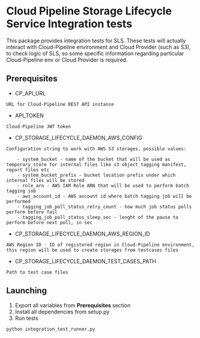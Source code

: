 # Cloud Pipeline Storage Lifecycle Service Integration tests

This package provides integration tests for SLS. 
These tests will actually interact with Cloud-Pipeline environment and Cloud Provider (such as S3), to check logic of SLS, so some specific information regarding particular Cloud-Pipeline env or Cloud Provider is required.

## Prerequisites

 - CP_API_URL 
```
URL for Cloud-Pipeline REST API instance
```

 - API_TOKEN
```
Cloud-Pipeline JWT token

```

 - CP_STORAGE_LIFECYCLE_DAEMON_AWS_CONFIG
```
Configuration string to work with AWS S3 storages, possible values:

    - system_bucket - name of the bucket that will be used as temporary store for internal files like s3 object tagging manifest, report files etc
    - system_bucket_prefix - bucket location prefix under which internal files will be stored
    - role_arn - AWS IAM Role ARN that will be used to perform batch tagging job
    - aws_account_id - AWS account id where batch tagging job will be performed
    - tagging_job_poll_status_retry_count - how much job status polls perform before fail
    - tagging_job_poll_status_sleep_sec - lenght of the pause to perform before next poll, in sec
```

 - CP_STORAGE_LIFECYCLE_DAEMON_AWS_REGION_ID
```
AWS Region ID - ID of registered region in Cloud-Pipeline environment, this region will be used to create storages from testcases files
```

 - CP_STORAGE_LIFECYCLE_DAEMON_TEST_CASES_PATH
```
Path to test case files
```

## Launching

1) Export all variables from **Prerequisites** section
2) Install all dependencies from setup.py
3) Run tests

```
python integration_test_runner.py
```